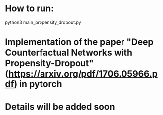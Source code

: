# How to run:
python3 main_propensity_dropout.py

# Implementation of the paper "Deep Counterfactual Networks with Propensity-Dropout"(https://arxiv.org/pdf/1706.05966.pdf) in pytorch

# Details will be added soon
